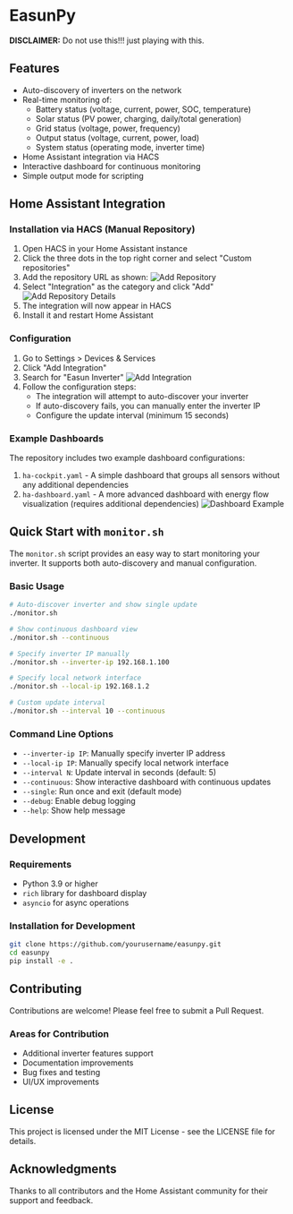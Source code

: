 # EasunPy

**DISCLAIMER:** Do not use this!!! just playing with this.
## Features

- Auto-discovery of inverters on the network
- Real-time monitoring of:
  - Battery status (voltage, current, power, SOC, temperature)
  - Solar status (PV power, charging, daily/total generation)
  - Grid status (voltage, power, frequency)
  - Output status (voltage, current, power, load)
  - System status (operating mode, inverter time)
- Home Assistant integration via HACS
- Interactive dashboard for continuous monitoring
- Simple output mode for scripting

## Home Assistant Integration

### Installation via HACS (Manual Repository)

1. Open HACS in your Home Assistant instance
2. Click the three dots in the top right corner and select "Custom repositories"
3. Add the repository URL as shown:
   ![Add Repository](img/add_repository.png)
4. Select "Integration" as the category and click "Add"
   ![Add Repository Details](img/add_repository_2.jpg)
5. The integration will now appear in HACS
6. Install it and restart Home Assistant

### Configuration

1. Go to Settings > Devices & Services
2. Click "Add Integration"
3. Search for "Easun Inverter"
   ![Add Integration](img/add_integration.png)
4. Follow the configuration steps:
   - The integration will attempt to auto-discover your inverter
   - If auto-discovery fails, you can manually enter the inverter IP
   - Configure the update interval (minimum 15 seconds)

### Example Dashboards

The repository includes two example dashboard configurations:

1. `ha-cockpit.yaml` - A simple dashboard that groups all sensors without any additional dependencies
2. `ha-dashboard.yaml` - A more advanced dashboard with energy flow visualization (requires additional dependencies)
   ![Dashboard Example](img/dashboard.png)

## Quick Start with `monitor.sh`

The `monitor.sh` script provides an easy way to start monitoring your inverter. It supports both auto-discovery and manual configuration.

### Basic Usage

```bash
# Auto-discover inverter and show single update
./monitor.sh

# Show continuous dashboard view
./monitor.sh --continuous

# Specify inverter IP manually
./monitor.sh --inverter-ip 192.168.1.100

# Specify local network interface
./monitor.sh --local-ip 192.168.1.2

# Custom update interval
./monitor.sh --interval 10 --continuous
```

### Command Line Options

- `--inverter-ip IP`: Manually specify inverter IP address
- `--local-ip IP`: Manually specify local network interface
- `--interval N`: Update interval in seconds (default: 5)
- `--continuous`: Show interactive dashboard with continuous updates
- `--single`: Run once and exit (default mode)
- `--debug`: Enable debug logging
- `--help`: Show help message

## Development

### Requirements

- Python 3.9 or higher
- `rich` library for dashboard display
- `asyncio` for async operations

### Installation for Development

```bash
git clone https://github.com/yourusername/easunpy.git
cd easunpy
pip install -e .
```

## Contributing

Contributions are welcome! Please feel free to submit a Pull Request.

### Areas for Contribution

- Additional inverter features support
- Documentation improvements
- Bug fixes and testing
- UI/UX improvements

## License

This project is licensed under the MIT License - see the LICENSE file for details.

## Acknowledgments

Thanks to all contributors and the Home Assistant community for their support and feedback.

